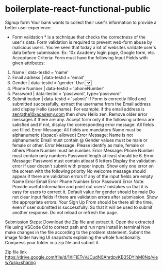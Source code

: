 # boilerplate-react-functional-public

Signup form
Your bank wants to collect their user's information to provide a better user experience.
 * Form validation * is a technique that checks the correctness of the user's data.
Form validation is required to prevent web-form abuse by malicious users. You've seen that today a lot of websites validate user's data before submission.
Ex: 10x Academy login page, Google form, etc.
Acceptance Criteria:
Form must have the following Input Fields with given attributes: 
1) Name | data-testid = 'name' 
2) Email address | data-testid = 'email' 
3) Gender | data-testid = 'gender' Use <select> element to create a drop-down list 
4) Phone Number | data-testid = 'phoneNumber'
5) Password | data-testid = 'password', type='password' 
6) Submit button | data-testid = 'submit'
If Form is correctly filled and submitted successfully, extract the username from the Email address and display Hello {username}. For example: if the email address is zen@the10xacademy.com then show Hello zen. Remove older error messages if there are any.
Accept form only if the following criteria are satisfied and if not, display the corresponding error message.
All fields are filled. Error Message: All fields are mandatory
Name must be alphanumeric ({space} allowed) Error Message: Name is not alphanumeric
Email must contain @ 
Gender values must be male or female or other. Error Message: Please identify as male, female or others
Phone Number must be number. Error Message: Phone Number must contain only numbers
Password length at least should be 6. Error Message: Password must contain atleast 6 letters
Display the validation error if user doesn't submit with proper inputs.
Show only one error on the screen with the following priority
No welcome message should appear if there are validation errors
If any of the input fields are empty
Name Error
Email Error
Phone Number Error
Password Error
Note: Provide useful information and point out users' mistakes so that it is easy for users to correct it.
Default value for gender should be male
Do not clear input fields if there are validation errors after submission. Show the appropriate errors.
Your Sign Up From should be there all the time, even if user submitted is successfully. So that it will be used to submit another response. Do not reload or refresh the page.

Submission Steps:
Download the Zip file and extract it.
Open the extracted file using VSCode
Cd to correct path and run npm install in terminal
Now make changes in the file according to the problem statement.
Submit the image folder having UI snapshots explaining the whole functionality.
Compress your folder in a zip file and submit it.

Zip file link https://drive.google.com/file/d/1XiFIETvVJCudN0AhrdpvKB35DYlhM0Nq/view?usp=sharing